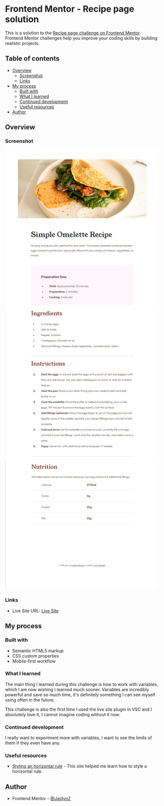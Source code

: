 # Frontend Mentor - Recipe page solution

This is a solution to the [Recipe page challenge on Frontend Mentor](https://www.frontendmentor.io/challenges/recipe-page-KiTsR8QQKm). Frontend Mentor challenges help you improve your coding skills by building realistic projects. 

## Table of contents

- [Overview](#overview)
  - [Screenshot](#screenshot)
  - [Links](#links)
- [My process](#my-process)
  - [Built with](#built-with)
  - [What I learned](#what-i-learned)
  - [Continued development](#continued-development)
  - [Useful resources](#useful-resources)
- [Author](#author)

## Overview

### Screenshot

![](assets/screenshots/ss1.png)
![](assets/screenshots/ss2.png)
![](assets/screenshots/ss3.png)

### Links

- Live Site URL: [Live Site](https://jaidynz.github.io/fm-recipe-page-main/)

## My process

### Built with

- Semantic HTML5 markup
- CSS custom properties
- Mobile-first workflow

### What I learned

The main thing I learned during this challenge is how to work with variables, which I am now wishing I learned much sooner. Variables are incredibly powerful and save so much time, it's definitely something I can see myself using often in the future.

This challenge is also the first time I used the live site plugin in VSC and I absolutely love it, I cannot imagine coding without it now.

### Continued development

I really want to experiment more with variables, I want to see the limits of them if they even have any.

### Useful resources

- [Styling an horizontal rule](https://www.w3schools.com/howto/howto_css_style_hr.asp) - This site helped me learn how to style a horizontal rule.

## Author

- Frontend Mentor - [@JaidynZ](https://www.frontendmentor.io/profile/JaidynZ)

